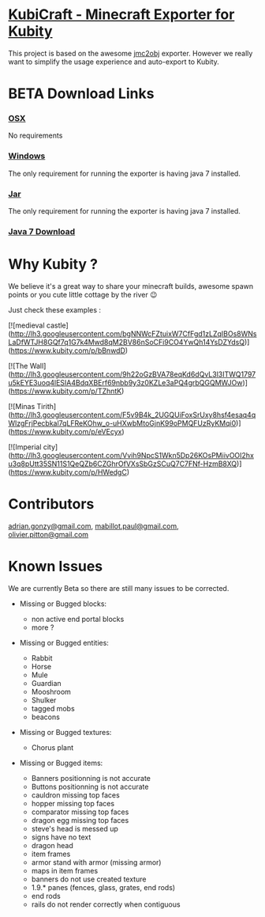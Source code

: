 # [KubiCraft - Minecraft Exporter for Kubity](http://adriangonzy.github.io/KubiCraft/)

This project is based on the awesome [jmc2obj](https://github.com/jmc2obj/j-mc-2-obj) exporter.
However we really want to simplify the usage experience and auto-export to Kubity.

# BETA Download Links

### [OSX](http://storage.googleapis.com/kubity-software-factory/minecraft/latest/kubicraft.dmg?version=0.0.0-beta1)
No requirements
### [Windows](http://storage.googleapis.com/kubity-software-factory/minecraft/latest/kubicraft.exe?version=0.0.0-beta1)
The only requirement for running the exporter is having java 7 installed.
### [Jar](http://storage.googleapis.com/kubity-software-factory/minecraft/latest/kubicraft.jar?version=0.0.0-beta1)
The only requirement for running the exporter is having java 7 installed.

### [Java 7 Download](http://www.oracle.com/technetwork/java/javase/downloads/jdk7-downloads-1880260.html)

# Why Kubity ?

We believe it's a great way to share your minecraft builds, awesome spawn points or you cute little cottage by the river :wink:

Just check these examples :

 [![medieval castle]
 (http://lh3.googleusercontent.com/bgNNWcFZtuixW7CfFgd1zLZqIBOs8WNsLaDfWTJH8GQf7q1G7k4Mwd8qM2BV86nSoCFi9CO4YwQh14YsDZYdsQ)]
 (https://www.kubity.com/p/bBnwdD)

 [![The Wall]
 (http://lh3.googleusercontent.com/9h22oGzBVA78eqKd6dQvL3l3ITWQ1797u5kEYE3uoq4lESIA4BdqXBErf69nbb9y3z0KZLe3aPQ4grbQGQMWJOw)]
 (https://www.kubity.com/p/TZhntK)

 [![Minas Tirith]
 (http://lh3.googleusercontent.com/F5v9B4k_2UGQUiFoxSrUxy8hsf4esaq4qWlzgFrjPecbkal7qLFReKOhw_o-uHXwbMtoGjnK99oPMQFUzRyKMqi0)]
 (https://www.kubity.com/p/eVEcyx)

 [![Imperial city]
 (http://lh3.googleusercontent.com/Vvih9NpcS1Wkn5Dp26KOsPMiivOOI2hxu3q8pUtt35SN11S1QeQZb6CZGhrOfVXsSbGzSCuQ7C7FNf-HzmB8XQ)]
 (https://www.kubity.com/p/HWedgC)

# Contributors

adrian.gonzy@gmail.com, mabillot.paul@gmail.com, olivier.pitton@gmail.com

# Known Issues

We are currently Beta so there are still many issues to be corrected.

- Missing or Bugged blocks:
    - non active end portal blocks
    - more ?

- Missing or Bugged entities:
    - Rabbit
    - Horse
    - Mule
    - Guardian
    - Mooshroom
    - Shulker
    - tagged mobs
    - beacons

- Missing or Bugged textures:
    - Chorus plant

- Missing or Bugged items:
    - Banners positionning is not accurate
    - Buttons positionning is not accurate
    - cauldron missing top faces
    - hopper missing top faces
    - comparator missing top faces
    - dragon egg missing top faces
    - steve's head is messed up
    - signs have no text
    - dragon head
    - item frames
    - armor stand with armor (missing armor)
    - maps in item frames
    - banners do not use created texture
    - 1.9.* panes (fences, glass, grates, end rods)
    - end rods
    - rails do not render correctly when contiguous
